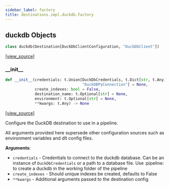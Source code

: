 ```yaml
---
sidebar_label: factory
title: destinations.impl.duckdb.factory
---
```


## duckdb Objects

```python
class duckdb(Destination[DuckDbClientConfiguration, "DuckDbClient"])
```

[[view_source]](https://github.com/dlt-hub/dlt/blob/e9c9ecfa8a644fdb516dd74aabca3bf75bafb154/dlt/destinations/impl/duckdb/factory.py#L14)

### \_\_init\_\_

```python
def __init__(credentials: t.Union[DuckDbCredentials, t.Dict[str, t.Any], str,
                                  "DuckDBPyConnection"] = None,
             create_indexes: bool = False,
             destination_name: t.Optional[str] = None,
             environment: t.Optional[str] = None,
             **kwargs: t.Any) -> None
```

[[view_source]](https://github.com/dlt-hub/dlt/blob/e9c9ecfa8a644fdb516dd74aabca3bf75bafb154/dlt/destinations/impl/duckdb/factory.py#L48)

Configure the DuckDB destination to use in a pipeline.

All arguments provided here supersede other configuration sources such as environment variables and dlt config files.

**Arguments**:

- `credentials` - Credentials to connect to the duckdb database. Can be an instance of `DuckDbCredentials` or
  a path to a database file. Use :pipeline: to create a duckdb
  in the working folder of the pipeline
- `create_indexes` - Should unique indexes be created, defaults to False
- `**kwargs` - Additional arguments passed to the destination config

